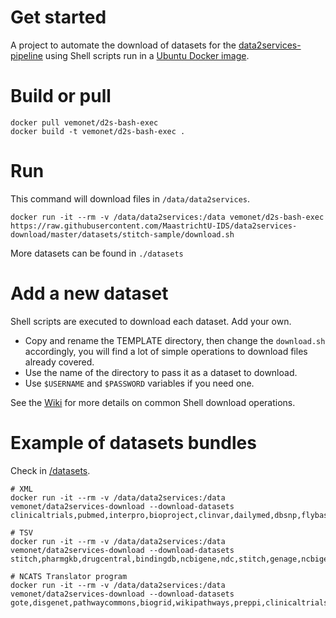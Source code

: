 # Get started

A project to automate the download of datasets for the [data2services-pipeline](https://github.com/MaastrichtU-IDS/data2services-pipeline) using Shell scripts run in a [Ubuntu Docker image](https://hub.docker.com/_/ubuntu).

# Build or pull

```shell
docker pull vemonet/d2s-bash-exec
docker build -t vemonet/d2s-bash-exec .
```

# Run

This command will download files in `/data/data2services`.

```shell
docker run -it --rm -v /data/data2services:/data vemonet/d2s-bash-exec https://raw.githubusercontent.com/MaastrichtU-IDS/data2services-download/master/datasets/stitch-sample/download.sh
```

More datasets can be found in `./datasets`

# Add a new dataset

Shell scripts are executed to download each dataset. Add your own.

* Copy and rename the TEMPLATE directory, then change the `download.sh` accordingly, you will find a lot of simple operations to download files already covered.
* Use the name of the directory to pass it as a dataset to download.
* Use `$USERNAME` and `$PASSWORD` variables if you need one.

See the [Wiki](https://github.com/MaastrichtU-IDS/data2services-download/wiki) for more details on common Shell download operations.

# Example of datasets bundles

Check in [/datasets](https://github.com/MaastrichtU-IDS/data2services-download/tree/master/datasets).

```shell
# XML
docker run -it --rm -v /data/data2services:/data vemonet/data2services-download --download-datasets clinicaltrials,pubmed,interpro,bioproject,clinvar,dailymed,dbsnp,flybase,orphanet,pdb

# TSV
docker run -it --rm -v /data/data2services:/data vemonet/data2services-download --download-datasets stitch,pharmgkb,drugcentral,bindingdb,ncbigene,ndc,stitch,genage,ncbigene,irefindex

# NCATS Translator program
docker run -it --rm -v /data/data2services:/data vemonet/data2services-download --download-datasets gote,disgenet,pathwaycommons,biogrid,wikipathways,preppi,clinicaltrials,pubmed,kegg
```

